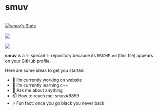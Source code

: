 <h1> smuv </h1>
<br>
<a href="https://github.com/smuv">
  <img align="center" src="https://github-readme-stats.vercel.app/api?username=smuv&show_icons=true&include_all_commits=true&show_icons=true&title_color=fff&icon_color=00FFFF&text_color=9f9f9f&bg_color=151515" alt="smuv's Stats" />
</a>
<br><br>
<a href="https://github.com/smuv?tab=repositories">
  <img align="center" src="https://github-readme-stats.vercel.app/api/top-langs/?username=smuv&layout=compact&show_icons=true&title_color=fff&icon_color=00FFFF&text_color=9f9f9f&bg_color=151515" />
</a>
<br>
<br>
  <img align="center" src="https://visitor-badge.laobi.icu/badge?page_id=smuv.smuv" />


**smuv** is a ✨ _special_ ✨ repository because its `README.md` (this file) appears on your GitHub profile.

Here are some ideas to get you started:

- 🔭 I’m currently working on website
- 🌱 I’m currently learning c++
- 💬 Ask me about anything
- 📫 How to reach me: smuv#6859
- ⚡ Fun fact: once you go black you never back

